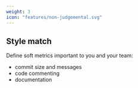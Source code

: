 ```yaml
---
weight: 3
icon: "features/non-judgemental.svg"
---
```


## Style match

Define soft metrics important to you and your team:

* commit size and messages
* code commenting
* documentation